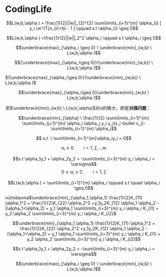 # CodingLife

$$L(w,b,\alpha ) = \frac{1}{2}||w||_{2}^{2} \sum\limits_{i=1}^{m} \alpha_{i} [ y_i (w^{T}x_{i}+b) - 1 ] \qquad s.t \alpha_{i} \geq 0$$

$$L(w,b,\alpha ) =\frac{1}{2}||w||_2^2 \alpha_i  \qquad s.t \alpha_i \geq 0$$ 

$$\underbrace{max}_{\alpha_i \geq 0} \ \underbrace{min}_{w,b} \ L(w,b,\alpha )$$

$${\underbrace{max}_{\alpha_i\geq 0}}{\underbrace{min}_{w,b}} \ L(w,b,\alpha )$$

${\underbrace{max}_{\alpha_i\geq 0}}{\underbrace{min}_{w,b}} \ L(w,b,\alpha )$

$$\underbrace{max}_{\alpha_i\geq 0}\underbrace{min}_{w,b} \ L(w,b,\alpha )$$

求$\underbrace{min}_{w,b} \ L(w,b,\alpha)$对$\alpha$的极大，即是**对偶问题**：

$$\underbrace{min}_{\alpha} \ \frac{1}{2} \sum\limits_{i=1}^{m} \sum\limits_{j=1}^{m} \alpha_i \alpha_j y_i y_j(x_i \bullet x_j)-\sum\limits_{i=1}^{m} \alpha_i$$

$$ s.t. \ \sum\limits_{i=1}^{m}\alpha_iy_i = 0$$

$$ \alpha_i \geq 0  \qquad i=1,2,...m $$

$$s.t \alpha_1y_1 + \alpha_2y_2 = -\sum\limits_{i=3}^{m} y_i \alpha_i = \varsigma$$
$$ 0 \leq \alpha_i \leq C \qquad i=1,2 $$

$$L(w,b,\alpha ) =  \sum\limits_{i=1}^{m} \alpha_i \qquad s.t \quad \alpha_i \geq 0$$

nizhidaoma$\underbrace{min}_{\alpha_1,\alpha_1} \frac{1}{2}K_{11} \alpha_1^2 + \frac{1}{2}K_{22} \alpha_2^2 +y_1y_2K_{12} \alpha_1 \alpha_2 - (\alpha_1+\alpha_2) + y_1 \alpha_1 \sum\limits_{i=3}^{m} y_i \alpha_i K_{i1} + y_2 \alpha_2 \sum\limits_{i=3}^{m} y_i \alpha_i K_{i2}$

$$\underbrace{min}_{\alpha_1,\alpha_1} \frac{1}{2}K_{11} \alpha_1^2 + \frac{1}{2}K_{22} \alpha_2^2 +y_1y_2K_{12} \alpha_1 \alpha_2 - (\alpha_1+\alpha_2) + y_1 \alpha_1 \sum\limits_{i=3}^{m} y_i \alpha_i K_{i1} + y_2 \alpha_2 \sum\limits_{i=3}^{m} y_i \alpha_i K_{i2}$$

$$s.t \alpha_1y_1 + \alpha_2y_2 = -\sum\limits_{i=3}^{m} y_i \alpha_i = \varsigma$$

$$\underbrace{max}_{\alpha_i \geq 0} \ \underbrace{min}_{w,b} \ L(w,b,\alpha )$$